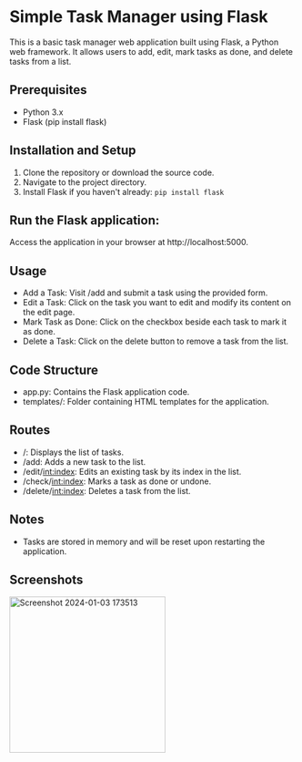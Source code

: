# Simple Task Manager using Flask

This is a basic task manager web application built using Flask, a Python web framework. It allows users to add, edit, mark tasks as done, and delete tasks from a list.

## Prerequisites
- Python 3.x
- Flask (pip install flask)
  
## Installation and Setup
1. Clone the repository or download the source code.
2. Navigate to the project directory.
3. Install Flask if you haven't already:
`pip install flask`

## Run the Flask application:
Access the application in your browser at http://localhost:5000.

## Usage
- Add a Task: Visit /add and submit a task using the provided form.
- Edit a Task: Click on the task you want to edit and modify its content on the edit page.
- Mark Task as Done: Click on the checkbox beside each task to mark it as done.
- Delete a Task: Click on the delete button to remove a task from the list.

## Code Structure
- app.py: Contains the Flask application code.
- templates/: Folder containing HTML templates for the application.

## Routes
- /: Displays the list of tasks.
- /add: Adds a new task to the list.
- /edit/<int:index>: Edits an existing task by its index in the list.
- /check/<int:index>: Marks a task as done or undone.
- /delete/<int:index>: Deletes a task from the list.

## Notes
- Tasks are stored in memory and will be reset upon restarting the application.

## Screenshots
<img width="274" alt="Screenshot 2024-01-03 173513" src="https://github.com/Aravin-S/Scheduling-App/assets/73080952/23bb7697-0cea-4b86-ab77-ba5cf720b55d">
